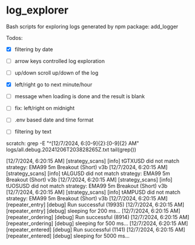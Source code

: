 # log_explorer
Bash scripts for exploring logs generated by npm package: add_logger

Todos:
 * [x] filtering by date
 * [ ] arrow keys controlled log exploration
 * [ ] up/down scroll up/down of the log
 * [x] left/right go to next minute/hour
 * [ ] message when loading is done and the result is blank
 * [ ] fix: left/right on midnight
 * [ ] .env based date and time format
 * [ ] filtering by text



scratch:
grep -E "^\[12/7/2024, 6\:[0-9]{2}:[0-9]{2} AM" logs/all.debug.20241206T203828265Z.txt
tail(grep())


[12/7/2024, 6:20:15 AM] [strategy_scans] [info] tGTXUSD did not match strategy: EMA99 5m Breakout (Short) v3b
[12/7/2024, 6:20:15 AM] [strategy_scans] [info] tALGUSD did not match strategy: EMA99 5m Breakout (Short) v3b
[12/7/2024, 6:20:15 AM] [strategy_scans] [info] tUOSUSD did not match strategy: EMA99 5m Breakout (Short) v3b
[12/7/2024, 6:20:15 AM] [strategy_scans] [info] tAMPUSD did not match strategy: EMA99 5m Breakout (Short) v3b
[12/7/2024, 6:20:15 AM] [repeater_entry] [debug] Run successful (19935)
[12/7/2024, 6:20:15 AM] [repeater_entry] [debug] sleeping for 200 ms...
[12/7/2024, 6:20:15 AM] [repeater_ordering] [debug] Run successful (8914)
[12/7/2024, 6:20:15 AM] [repeater_ordering] [debug] sleeping for 500 ms...
[12/7/2024, 6:20:15 AM] [repeater_entered] [debug] Run successful (1141)
[12/7/2024, 6:20:15 AM] [repeater_entered] [debug] sleeping for 5000 ms...
